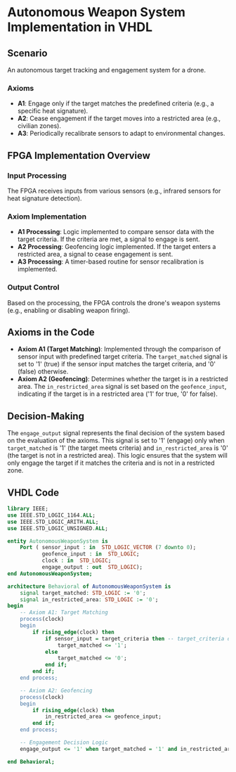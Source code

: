 # Autonomous Weapon System Implementation in VHDL

## Scenario
An autonomous target tracking and engagement system for a drone.

### Axioms
- **A1**: Engage only if the target matches the predefined criteria (e.g., a specific heat signature).
- **A2**: Cease engagement if the target moves into a restricted area (e.g., civilian zones).
- **A3**: Periodically recalibrate sensors to adapt to environmental changes.

## FPGA Implementation Overview

### Input Processing
The FPGA receives inputs from various sensors (e.g., infrared sensors for heat signature detection).

### Axiom Implementation
- **A1 Processing**: Logic implemented to compare sensor data with the target criteria. If the criteria are met, a signal to engage is sent.
- **A2 Processing**: Geofencing logic implemented. If the target enters a restricted area, a signal to cease engagement is sent.
- **A3 Processing**: A timer-based routine for sensor recalibration is implemented.

### Output Control
Based on the processing, the FPGA controls the drone's weapon systems (e.g., enabling or disabling weapon firing).

## Axioms in the Code

- **Axiom A1 (Target Matching)**: Implemented through the comparison of sensor input with predefined target criteria. The `target_matched` signal is set to '1' (true) if the sensor input matches the target criteria, and '0' (false) otherwise.
- **Axiom A2 (Geofencing)**: Determines whether the target is in a restricted area. The `in_restricted_area` signal is set based on the `geofence_input`, indicating if the target is in a restricted area ('1' for true, '0' for false).

## Decision-Making

The `engage_output` signal represents the final decision of the system based on the evaluation of the axioms. This signal is set to '1' (engage) only when `target_matched` is '1' (the target meets criteria) and `in_restricted_area` is '0' (the target is not in a restricted area). This logic ensures that the system will only engage the target if it matches the criteria and is not in a restricted zone.

## VHDL Code

```vhdl
library IEEE;
use IEEE.STD_LOGIC_1164.ALL;
use IEEE.STD_LOGIC_ARITH.ALL;
use IEEE.STD_LOGIC_UNSIGNED.ALL;

entity AutonomousWeaponSystem is
    Port ( sensor_input : in  STD_LOGIC_VECTOR (7 downto 0);
           geofence_input : in  STD_LOGIC;
           clock : in  STD_LOGIC;
           engage_output : out  STD_LOGIC);
end AutonomousWeaponSystem;

architecture Behavioral of AutonomousWeaponSystem is
    signal target_matched: STD_LOGIC := '0';
    signal in_restricted_area: STD_LOGIC := '0';
begin
    -- Axiom A1: Target Matching
    process(clock)
    begin
        if rising_edge(clock) then
            if sensor_input = target_criteria then -- target_criteria defined elsewhere
                target_matched <= '1';
            else
                target_matched <= '0';
            end if;
        end if;
    end process;

    -- Axiom A2: Geofencing
    process(clock)
    begin
        if rising_edge(clock) then
            in_restricted_area <= geofence_input;
        end if;
    end process;

    -- Engagement Decision Logic
    engage_output <= '1' when target_matched = '1' and in_restricted_area = '0' else '0';

end Behavioral;
